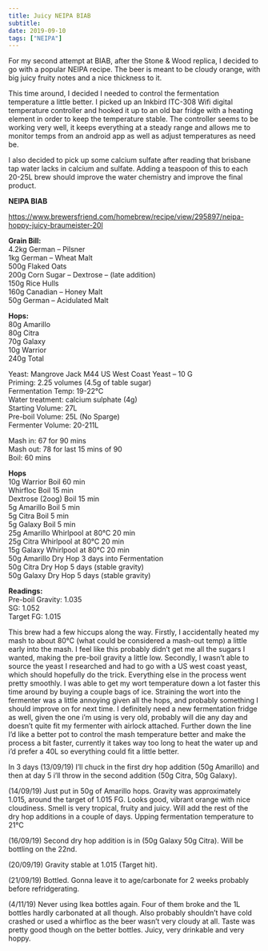 ```yaml
---
title: Juicy NEIPA BIAB
subtitle: 
date: 2019-09-10
tags: ["NEIPA"]
---
```


For my second attempt at BIAB, after the Stone & Wood replica, I decided to go with a popular NEIPA recipe. The beer is meant to be cloudy orange, with big juicy fruity notes and a nice thickness to it.

This time around, I decided I needed to control the fermentation temperature a little better. I picked up an Inkbird ITC-308 Wifi digital temperature controller and hooked it up to an old bar fridge with a heating element in order to keep the temperature stable. The controller seems to be working very well, it keeps everything at a steady range and allows me to monitor temps from an android app as well as adjust temperatures as need be.

I also decided to pick up some calcium sulfate after reading that brisbane tap water lacks in calcium and sulfate. Adding a teaspoon of this to each 20-25L brew should improve the water chemistry and improve the final product.

**NEIPA BIAB**  

https://www.brewersfriend.com/homebrew/recipe/view/295897/neipa-hoppy-juicy-braumeister-20l  

**Grain Bill:**  
4.2kg German – Pilsner  
1kg German – Wheat Malt  
500g Flaked Oats  
200g Corn Sugar – Dextrose – (late addition)  
150g Rice Hulls  
160g Canadian – Honey Malt  
50g German – Acidulated Malt  

**Hops:**  
80g Amarillo  
80g Citra  
70g Galaxy  
10g Warrior  
240g Total  

Yeast: Mangrove Jack M44 US West Coast Yeast – 10 G  
Priming: 2.25 volumes (4.5g of table sugar)  
Fermentation Temp: 19-22°C  
Water treatment: calcium sulphate (4g)  
Starting Volume: 27L  
Pre-boil Volume: 25L (No Sparge)  
Fermenter Volume: 20-211L  

Mash in: 67 for 90 mins  
Mash out: 78 for last 15 mins of 90  
Boil: 60 mins  

**Hops**  
10g Warrior        Boil        60 min  
Whirfloc Boil       15 min  
Dextrose (2oog) Boil 15 min  
5g Amarillo         Boil       5 min  
5g Citra               Boil       5 min  
5g Galaxy            Boil        5 min  
25g Amarillo        Whirlpool at 80°C          20 min  
25g Citra              Whirlpool at 80°C          20 min  
15g Galaxy          Whirlpool at 80°C          20 min  
50g Amarillo        Dry Hop 3 days into Fermentation  
50g Citra              Dry Hop 5 days (stable gravity)  
50g Galaxy          Dry Hop 5 days (stable gravity)  

**Readings:**  
Pre-boil Gravity: 1.035  
SG: 1.052  
Target FG: 1.015  


This brew had a few hiccups along the way. Firstly, I accidentally heated my mash to about 80°C (what could be considered a mash-out temp) a little early into the mash. I feel like this probably didn’t get me all the sugars I wanted, making the pre-boil gravity a little low. Secondly, I wasn’t able to source the yeast I researched and had to go with a US west coast yeast, which should hopefully do the trick. Everything else in the process went pretty smoothly. I was able to get my wort temperature down a lot faster this time around by buying a couple bags of ice. Straining the wort into the fermenter was a little annoying given all the hops, and probably something I should improve on for next time. I definitely need a new fermentation fridge as well, given the one i’m using is very old, probably will die any day and doesn’t quite fit my fermenter with airlock attached. Further down the line I’d like a better pot to control the mash temperature better and make the process a bit faster, currently it takes way too long to heat the water up and i’d prefer a 40L so everything could fit a little better.

In 3 days (13/09/19) I’ll chuck in the first dry hop addition (50g Amarillo) and then at day 5 i’ll throw in the second addition (50g Citra, 50g Galaxy).  

(14/09/19) Just put in 50g of Amarillo hops. Gravity was approximately 1.015, around the target of 1.015 FG. Looks good, vibrant orange with nice cloudiness. Smell is very tropical, fruity and juicy. Will add the rest of the dry hop additions in a couple of days. Upping fermentation temperature to 21°C  

(16/09/19) Second dry hop addition is in (50g Galaxy 50g Citra). Will be bottling on the 22nd.  

(20/09/19) Gravity stable at 1.015 (Target hit).  

(21/09/19) Bottled. Gonna leave it to age/carbonate for 2 weeks probably before refridgerating.  

(4/11/19) Never using Ikea bottles again. Four of them broke and the 1L bottles hardly carbonated at all though. Also probably shouldn’t have cold crashed or used a whirfloc as the beer wasn’t very cloudy at all. Taste was pretty good though on the better bottles. Juicy, very drinkable and very hoppy.  